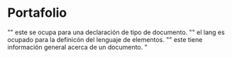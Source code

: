 # Portafolio
 "<!DOCTYPE html>" este se ocupa para una declaración de tipo de documento.
 "<html lang="en">" el lang es ocupado para la definicón del lenguaje de elementos.
 "<head>" este tiene información general acerca de un documento.
"<title>" este permite dar un titulo en la barra del navegador.
"<body>" este representa el contenido de la pagina web.
"<header>" esta es la cabecera se refiere a la información suplementaria que esta en el principio.
"<link rel="stylesheet" href="estilo.css">" este codigo lo ocupamos para ponerle la tabla a la informacion de la pagina web.
"<img>" esta sirve para poner una imagen simple
"<div>" este define un bloque de contenido, para aplicarle diferentes estilos  incluso para realizar operaciones sobre ese bloque en especifico.
"<a>" este sirve para crear un enlace a otras paginas web.
"<h2>" este sirve para identificar subtitulos, separar contenido y dar un poco mas de informacion a los motores de busqueda.
"<table>" este define las celdas de una tabla.
"<tr>" este define una fila de celdas en una tabla. 
"<td>" define una fila de celdas en una tabla.
"<h3>" este es un subtitulo, que tambien sirve para descartar conectores del contenido.
"<label>" este sirve para una interacion con el usuario que se llama "el control etiquetado".
"<input>" este se utiliza para crear controles interactivos para formularios, con el fin de recibir datos del usuario.